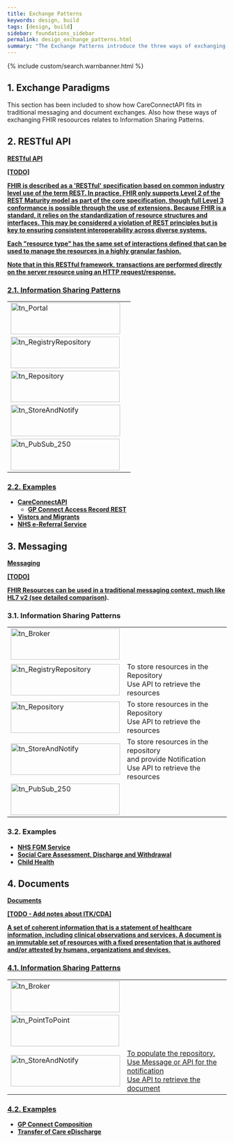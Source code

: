 ```yaml
---
title: Exchange Patterns
keywords: design, build
tags: [design, build]
sidebar: foundations_sidebar
permalink: design_exchange_patterns.html
summary: "The Exchange Patterns introduce the three ways of exchanging FHIR Resources using RESTful API, messaging and documents."
---
```


{% include custom/search.warnbanner.html %}

## 1. Exchange Paradigms ##

This section has been included to show how CareConnectAPI fits in traditional messaging and document exchanges. Also how these ways of exchanging FHIR resoources relates to Information Sharing Patterns.

## 2. RESTful API

<div markdown="span" class="alert alert-danger" role="alert"><i class="fa fa-fire"></i>  <b><a href="https://www.hl7.org/fhir/DSTU2/http.html"><b>RESTful API</b></div>

[TODO]

FHIR is described as a 'RESTful' specification based on common industry level use of the term REST. In practice, FHIR only supports Level 2 of the REST Maturity model  as part of the core specification, though full Level 3 conformance is possible through the use of extensions. Because FHIR is a standard, it relies on the standardization of resource structures and interfaces. This may be considered a violation of REST principles but is key to ensuring consistent interoperability across diverse systems.

Each "resource type" has the same set of interactions defined that can be used to manage the resources in a highly granular fashion.

Note that in this RESTful framework, transactions are performed directly on the server resource using an HTTP request/response.

### 2.1. Information Sharing Patterns ###

<table>
<tr>
<td>
  <a href="http://developer.nhs.uk/library/architecture/integration-patterns/portal/"><img class="alignnone size-full wp-image-9872" src="http://developer.nhs.uk/wp-content/uploads/2015/02/tn-Portal-e1422958326475.jpg" alt="tn_Portal" width="251" height="72" /></a>
</td>
<td></td>
</tr>
<tr>
<td>
<a href="http://developer.nhs.uk/library/architecture/integration-patterns/registry-repository/"><img class="alignnone size-full wp-image-9922" src="http://developer.nhs.uk/wp-content/uploads/2015/02/tn-RegistryRepository-e1422959886826.jpg" alt="tn_RegistryRepository" width="250" height="72" /></a>
</td>
<td></td>
</tr>
<tr>
<td>
<a href="http://developer.nhs.uk/library/architecture/integration-patterns/shared-repository/"><img class="alignnone size-full wp-image-9912" src="http://developer.nhs.uk/wp-content/uploads/2015/02/tn-Repository-e1422959862898.jpg" alt="tn_Repository" width="250" height="72" /></a>
</td>
<td></td>
</tr>
<tr>
<td>
 <a href="http://developer.nhs.uk/library/architecture/integration-patterns/store-and-notify/"><img class="alignnone size-full wp-image-9832" src="http://developer.nhs.uk/wp-content/uploads/2015/02/tn-StoreAndNotify-e1422958493685.jpg" alt="tn_StoreAndNotify" width="251" height="72" /></a>
</td>
<td></td>
</tr>
<tr>
<td><a href="http://developer.nhs.uk/library/architecture/integration-patterns/publish-subscribe/"><img class="alignnone size-full wp-image-16992" src="http://developer.nhs.uk/wp-content/uploads/2015/02/tn_PubSub_250.jpg" alt="tn_PubSub_250" width="250" height="72" /></a></td>
<td></td>
</tr>
</table>

### 2.2. Examples ###

- [CareConnectAPI](explore.html)
  - [GP Connect Access Record REST](https://nhsconnect.github.io/gpconnect/accessrecord_rest.html)
- [Vistors and Migrants](https://nhsconnect.github.io/visitor-and-migrants/index.html)
- [NHS e-Referral Service](https://nhsconnect.github.io/NHS-FHIR-eRS-Integration/Generated/)

## 3. Messaging ##

<div markdown="span" class="alert alert-danger" role="alert"><i class="fa fa-fire"></i>  <b><a href="https://www.hl7.org/fhir/DSTU2/messaging.html"><b>Messaging</b></div>

[TODO]

FHIR Resources can be used in a traditional messaging context, much like HL7 v2 (see [detailed comparison](https://www.hl7.org/fhir/comparison-v2.html)).

### 3.1. Information Sharing Patterns ###

<table>
<tr>
<td>
<a href="http://developer.nhs.uk/library/architecture/integration-patterns/message-broker/"><img class="alignnone size-full wp-image-9902" src="http://developer.nhs.uk/wp-content/uploads/2015/02/tn-Broker-e1422958425684.jpg" alt="tn_Broker" width="250" height="72" /></a>
</td>
<td></td>
</tr>
<tr>
<td>
<a href="http://developer.nhs.uk/library/architecture/integration-patterns/registry-repository/"><img class="alignnone size-full wp-image-9922" src="http://developer.nhs.uk/wp-content/uploads/2015/02/tn-RegistryRepository-e1422959886826.jpg" alt="tn_RegistryRepository" width="250" height="72" /></a>
</td>
<td>
To store resources in the Repository
<br>Use API to retrieve the resources
</td>
</tr>
<tr>
<td>
<a href="http://developer.nhs.uk/library/architecture/integration-patterns/shared-repository/"><img class="alignnone size-full wp-image-9912" src="http://developer.nhs.uk/wp-content/uploads/2015/02/tn-Repository-e1422959862898.jpg" alt="tn_Repository" width="250" height="72" /></a>
</td>
<td>To store resources in the Repository
<br>Use API to retrieve the resources
</td>
</tr>
<tr>
<td>
 <a href="http://developer.nhs.uk/library/architecture/integration-patterns/store-and-notify/"><img class="alignnone size-full wp-image-9832" src="http://developer.nhs.uk/wp-content/uploads/2015/02/tn-StoreAndNotify-e1422958493685.jpg" alt="tn_StoreAndNotify" width="251" height="72" /></a>
</td>
<td>To store resources in the repository
<br>and provide Notification
<br>Use API to retrieve the resources</td>
</tr>
<tr>
<td><a href="http://developer.nhs.uk/library/architecture/integration-patterns/publish-subscribe/"><img class="alignnone size-full wp-image-16992" src="http://developer.nhs.uk/wp-content/uploads/2015/02/tn_PubSub_250.jpg" alt="tn_PubSub_250" width="250" height="72" /></a></td>
<td></td>
</tr>
</table>


### 3.2. Examples ###

- [NHS FGM Service](https://nhsconnect.github.io/fgm-risk-indication-service/)
- [Social Care Assessment, Discharge and Withdrawal](https://nhsconnect.github.io/FHIR-ADW-Messaging/Generated)
- [Child Health](https://nhsconnect.github.io/Digital-Child-Health/Generated)

## 4. Documents ##

<div markdown="span" class="alert alert-danger" role="alert"><i class="fa fa-fire"></i>  <b><a href="https://www.hl7.org/fhir/DSTU2/documents.html"><b>Documents</b></div>

[TODO - Add notes about ITK/CDA]

A set of coherent information that is a statement of healthcare information, including clinical observations and services. A document is an immutable set of resources with a fixed presentation that is authored and/or attested by humans, organizations and devices.

### 4.1. Information Sharing Patterns ###

<table>
<tr>
<td>
<a href="http://developer.nhs.uk/library/architecture/integration-patterns/message-broker/"><img class="alignnone size-full wp-image-9902" src="http://developer.nhs.uk/wp-content/uploads/2015/02/tn-Broker-e1422958425684.jpg" alt="tn_Broker" width="250" height="72" /></a>
</td>
<td></td>
</tr>
<tr>
<td>
<a href="http://developer.nhs.uk/library/architecture/integration-patterns/broadcast-point-to-point-sharing/"><img  src="http://developer.nhs.uk/wp-content/uploads/2015/02/tn-PointToPoint-e1422958448799.jpg" alt="tn_PointToPoint" width="249" height="72" /></a>
</td>
<td>
</td>
</tr>
<tr>
<td>
 <a href="http://developer.nhs.uk/library/architecture/integration-patterns/store-and-notify/"><img class="alignnone size-full wp-image-9832" src="http://developer.nhs.uk/wp-content/uploads/2015/02/tn-StoreAndNotify-e1422958493685.jpg" alt="tn_StoreAndNotify" width="251" height="72" /></a>
</td>
<td>To populate the repository. <br>Use Message or API for the notification<br>Use API to retrieve the document
</td>
</tr>
</table>

### 4.2. Examples ###

- [GP Connect Composition](https://data.developer.nhs.uk/fhir/candidaterelease-170816-getrecord/Profile.GetRecordQueryResponse-HTMLView/gpconnect-carerecord-composition-1.html)
- [Transfer of Care eDischarge](https://nhsconnect.github.io/NHS-FHIR-Doc-eDischarge/Generated/)
